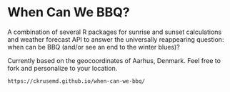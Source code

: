 # When Can We BBQ?

A combination of several R packages for sunrise and sunset calculations and weather forecast API to answer the universally reappearing question: when can be BBQ (and/or see an end to the winter blues)?

Currently based on the geocoordinates of Aarhus, Denmark. Feel free to fork and personalize to your location.

```
https://ckrusemd.github.io/when-can-we-bbq/
```
